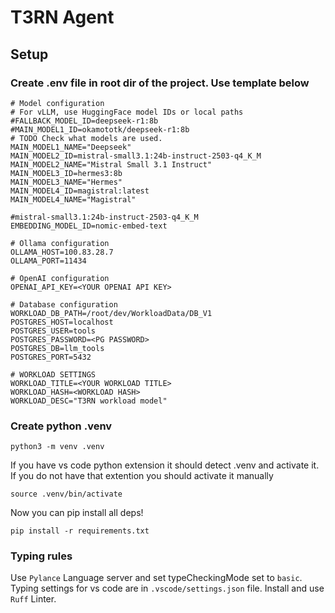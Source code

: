 
# T3RN Agent

## Setup

### Create .env file in root dir of the project. Use template below
```
# Model configuration
# For vLLM, use HuggingFace model IDs or local paths
#FALLBACK_MODEL_ID=deepseek-r1:8b
#MAIN_MODEL1_ID=okamototk/deepseek-r1:8b
# TODO Check what models are used.
MAIN_MODEL1_NAME="Deepseek"
MAIN_MODEL2_ID=mistral-small3.1:24b-instruct-2503-q4_K_M
MAIN_MODEL2_NAME="Mistral Small 3.1 Instruct"
MAIN_MODEL3_ID=hermes3:8b
MAIN_MODEL3_NAME="Hermes"
MAIN_MODEL4_ID=magistral:latest
MAIN_MODEL4_NAME="Magistral"

#mistral-small3.1:24b-instruct-2503-q4_K_M
EMBEDDING_MODEL_ID=nomic-embed-text

# Ollama configuration
OLLAMA_HOST=100.83.28.7
OLLAMA_PORT=11434

# OpenAI configuration
OPENAI_API_KEY=<YOUR OPENAI API KEY>

# Database configuration
WORKLOAD_DB_PATH=/root/dev/WorkloadData/DB_V1
POSTGRES_HOST=localhost
POSTGRES_USER=tools
POSTGRES_PASSWORD=<PG PASSWORD>
POSTGRES_DB=llm_tools
POSTGRES_PORT=5432

# WORKLOAD SETTINGS 
WORKLOAD_TITLE=<YOUR WORKLOAD TITLE>
WORKLOAD_HASH=<WORKLOAD HASH>
WORKLOAD_DESC="T3RN workload model" 
```

### Create python .venv
```
python3 -m venv .venv
```
If you have vs code python extension it should detect .venv and activate it. If you do not have that extention you should activate it manually
```
source .venv/bin/activate
```
Now you can pip install all deps!
```
pip install -r requirements.txt 
```

### Typing rules
Use `Pylance` Language server and set typeCheckingMode set to `basic`. Typing settings for vs code are in `.vscode/settings.json` file. Install and use `Ruff` Linter.
  
